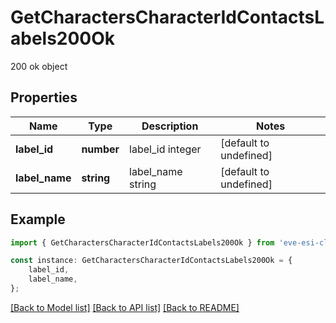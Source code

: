 # GetCharactersCharacterIdContactsLabels200Ok

200 ok object

## Properties

Name | Type | Description | Notes
------------ | ------------- | ------------- | -------------
**label_id** | **number** | label_id integer | [default to undefined]
**label_name** | **string** | label_name string | [default to undefined]

## Example

```typescript
import { GetCharactersCharacterIdContactsLabels200Ok } from 'eve-esi-client-ts';

const instance: GetCharactersCharacterIdContactsLabels200Ok = {
    label_id,
    label_name,
};
```

[[Back to Model list]](../README.md#documentation-for-models) [[Back to API list]](../README.md#documentation-for-api-endpoints) [[Back to README]](../README.md)
